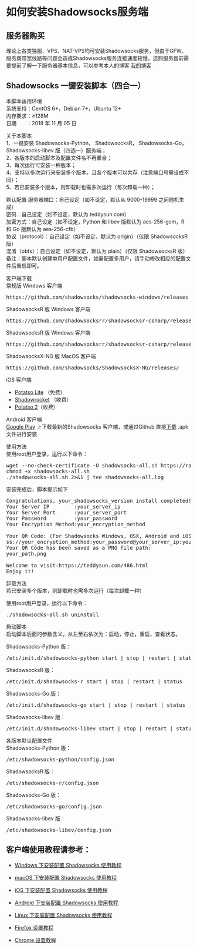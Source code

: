 # 如何安装Shadowsocks服务端
## 服务器购买
理论上各类独服、VPS、NAT-VPS均可安装Shadowsocks服务，但由于GFW、服务商带宽线路等问题会造成Shadowsocks服务连接速度较慢，选购服务器前需要提前了解一下服务器基本信息，可以参考本人的博客 [我的博客](http://affvps.net "AFFVPS")


## Shadowsocks 一键安装脚本（四合一）
本脚本适用环境  
系统支持：CentOS 6+，Debian 7+，Ubuntu 12+  
内存要求：≥128M  
日期　　：2018 年 11 月 05 日  

关于本脚本  
1、一键安装 Shadowsocks-Python， ShadowsocksR， Shadowsocks-Go， Shadowsocks-libev 版（四选一）服务端；  
2、各版本的启动脚本及配置文件名不再重合；  
3、每次运行可安装一种版本；  
4、支持以多次运行来安装多个版本，且各个版本可以共存（注意端口号需设成不同）；  
5、若已安装多个版本，则卸载时也需多次运行（每次卸载一种）；  


默认配置
服务器端口：自己设定（如不设定，默认从 9000-19999 之间随机生成）  
密码：自己设定（如不设定，默认为 teddysun.com）  
加密方式：自己设定（如不设定，Python 和 libev 版默认为 aes-256-gcm，R 和 Go 版默认为 aes-256-cfb）  
协议（protocol）：自己设定（如不设定，默认为 origin）（仅限 ShadowsocksR 版）  
混淆（obfs）：自己设定（如不设定，默认为 plain）（仅限 ShadowsocksR 版）  
备注：脚本默认创建单用户配置文件，如需配置多用户，请手动修改相应的配置文件后重启即可。  

客户端下载  
常规版 Windows 客户端  
<pre>https://github.com/shadowsocks/shadowsocks-windows/releases</pre>

ShadowsocksR 版 Windows 客户端  
<pre>https://github.com/shadowsocksrr/shadowsocksr-csharp/releases</pre>

ShadowsocksR 版 Windows 客户端  
<pre>https://github.com/shadowsocksrr/shadowsocksr-csharp/releases</pre>

ShadowsocksX-NG 版 MacOS 客户端  
<pre>https://github.com/shadowsocks/ShadowsocksX-NG/releases/</pre>

iOS 客户端  
* [Potatso Lite](https://itunes.apple.com/us/app/potatso-lite/id1239860606?mt=8) （免费）
* [Shadowrocket](https://itunes.apple.com/us/app/shadowrocket/id932747118?mt=8) （收费）
* [Potatso 2](https://itunes.apple.com/us/app/potatso-2/id1162704202?mt=8)（收费）

Android 客户端  
[Google Play](https://play.google.com/store/apps/details?id=com.github.shadowsocks) 上下载最新的Shadowsocks 客户端，或通过Github 直接[下载](https://github.com/shadowsocks/shadowsocks-android/releases) .apk 文件进行安装


使用方法  
使用root用户登录，运行以下命令：  

<pre>wget --no-check-certificate -O shadowsocks-all.sh https://raw.githubusercontent.com/teddysun/shadowsocks_install/master/shadowsocks-all.sh
chmod +x shadowsocks-all.sh
./shadowsocks-all.sh 2>&1 | tee shadowsocks-all.log</pre>
安装完成后，脚本提示如下
<pre>Congratulations, your_shadowsocks_version install completed!
Your Server IP        :your_server_ip
Your Server Port      :your_server_port
Your Password         :your_password
Your Encryption Method:your_encryption_method

Your QR Code: (For Shadowsocks Windows, OSX, Android and iOS clients)
ss://your_encryption_method:your_password@your_server_ip:your_server_port
Your QR Code has been saved as a PNG file path:
your_path.png

Welcome to visit:https://teddysun.com/486.html
Enjoy it!</pre>
卸载方法  
若已安装多个版本，则卸载时也需多次运行（每次卸载一种）  

使用root用户登录，运行以下命令：  

<pre>./shadowsocks-all.sh uninstall</pre>
启动脚本  
启动脚本后面的参数含义，从左至右依次为：启动，停止，重启，查看状态。  

Shadowsocks-Python 版：
<pre>/etc/init.d/shadowsocks-python start | stop | restart | status</pre>

ShadowsocksR 版：
<pre>/etc/init.d/shadowsocks-r start | stop | restart | status</pre>

Shadowsocks-Go 版：
<pre>/etc/init.d/shadowsocks-go start | stop | restart | status</pre>

Shadowsocks-libev 版：
<pre>/etc/init.d/shadowsocks-libev start | stop | restart | status</pre>

各版本默认配置文件  
Shadowsocks-Python 版：
<pre>/etc/shadowsocks-python/config.json</pre>

ShadowsocksR 版：
<pre>/etc/shadowsocks-r/config.json</pre>

Shadowsocks-Go 版：
<pre>/etc/shadowsocks-go/config.json</pre>

Shadowsocks-libev 版：
<pre>/etc/shadowsocks-libev/config.json</pre>


## 客户端使用教程请参考：  
* [Windows 下安装配置 Shadowsocks 使用教程](2-windows-setup-guide-cn.md)

* [macOS 下安装配置 Shadowsocks 使用教程](3-macos-setup-guide-cn.md)

* [iOS 下安装配置 Shadowsocks 使用教程](4-ios-setup-guide-cn.md)

* [Android 下安装配置 Shadowsocks 使用教程](5-android-setup-guide-cn.md)

* [Linux 下安装配置 Shadowsocks 使用教程](6-linux-setup-guide-cn.md)

* [Firefox 设置教程](7-1-firefox-setup-guide-cn.md)

* [Chrome 设置教程](7-2-chrome-setup-guide-cn.md)
